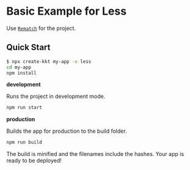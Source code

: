 Basic Example for Less
===

Use [`Rematch`](https://github.com/rematch/rematch) for the project.

## Quick Start

```bash
$ npx create-kkt my-app -e less
cd my-app
npm install
```

**development**

Runs the project in development mode.  

```bash
npm run start
```

**production**

Builds the app for production to the build folder.

```bash
npm run build
```

The build is minified and the filenames include the hashes.
Your app is ready to be deployed!
